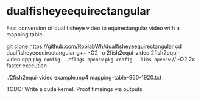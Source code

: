 # dualfisheyeequirectangular
Fast conversion of dual fisheye video to equirectangular video with a mapping table

git clone https://github.com/RoblabWh/dualfisheyeequirectangular
cd dualfisheyeequirectangular
g++ -O2  -o 2fish2equi-video 2fish2equi-video.cpp  `pkg-config --cflags opencv` `pkg-config --libs opencv`
// -O2 2x faster execution

./2fish2equi-video example.mp4 mapping-table-960-1920.txt

TODO:
Write a cuda kernel.
Proof timeings via outputs
